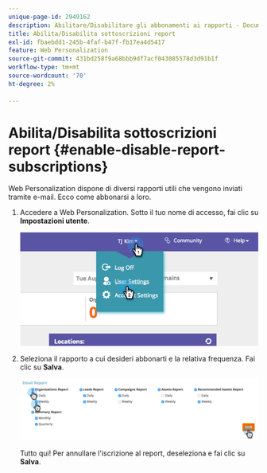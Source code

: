 ```yaml
---
unique-page-id: 2949162
description: Abilitare/Disabilitare gli abbonamenti ai rapporti - Documentazione di Marketo - Documentazione del prodotto
title: Abilita/Disabilita sottoscrizioni report
exl-id: fbaebdd1-245b-4faf-b47f-fb17ea4d5417
feature: Web Personalization
source-git-commit: 431bd258f9a68bbb9df7acf043085578d3d91b1f
workflow-type: tm+mt
source-wordcount: '70'
ht-degree: 2%

---
```


# Abilita/Disabilita sottoscrizioni report {#enable-disable-report-subscriptions}

Web Personalization dispone di diversi rapporti utili che vengono inviati tramite e-mail. Ecco come abbonarsi a loro.

1. Accedere a Web Personalization. Sotto il tuo nome di accesso, fai clic su **Impostazioni utente**.

   ![](assets/image2014-9-17-20-3a48-3a28.png)

1. Seleziona il rapporto a cui desideri abbonarti e la relativa frequenza. Fai clic su **Salva**.

   ![](assets/email-settings.png)

   Tutto qui! Per annullare l&#39;iscrizione al report, deseleziona e fai clic su **Salva**.
